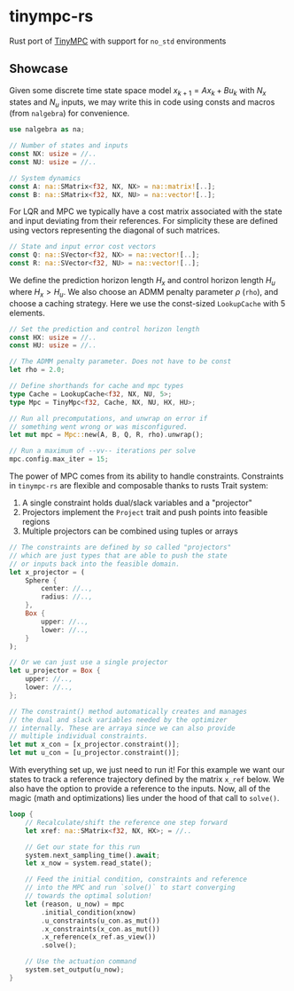 # tinympc-rs
Rust port of [TinyMPC](https://github.com/TinyMPC/TinyMPC) with support for `no_std` environments

## Showcase

Given some discrete time state space model $x_{k+1} = A x_k + B u_k$ with $N_x$ states and $N_u$ inputs, we may write this in code using consts and macros (from `nalgebra`) for convenience.

```rust
use nalgebra as na;

// Number of states and inputs
const NX: usize = //..
const NU: usize = //..

// System dynamics
const A: na::SMatrix<f32, NX, NX> = na::matrix![..];
const B: na::SMatrix<f32, NX, NU> = na::vector![..];
```

For LQR and MPC we typically have a cost matrix associated with the state and input deviating from their references. For simplicity these are defined using vectors representing the diagonal of such matrices. 


```rust
// State and input error cost vectors
const Q: na::SVector<f32, NX> = na::vector![..];
const R: na::SVector<f32, NU> = na::vector![..];
```

We define the prediction horizon length $H_x$ and control horizon length $H_u$ where $H_x > H_u$. We also choose an ADMM penalty parameter $\rho$ (`rho`), and choose a caching strategy. Here we use the const-sized `LookupCache` with 5 elements.

```rust
// Set the prediction and control horizon length
const HX: usize = //..
const HU: usize = //..

// The ADMM penalty parameter. Does not have to be const
let rho = 2.0;

// Define shorthands for cache and mpc types
type Cache = LookupCache<f32, NX, NU, 5>;
type Mpc = TinyMpc<f32, Cache, NX, NU, HX, HU>;

// Run all precomputations, and unwrap on error if
// something went wrong or was misconfigured.
let mut mpc = Mpc::new(A, B, Q, R, rho).unwrap();

// Run a maximum of --vv-- iterations per solve
mpc.config.max_iter = 15;
```

The power of MPC comes from its ability to handle constraints. Constraints in `tinympc-rs` are flexible and composable thanks to rusts Trait system:
1. A single constraint holds dual/slack variables and a "projector"
2. Projectors implement the `Project` trait and push points into feasible regions
3. Multiple projectors can be combined using tuples or arrays

```rust
// The constraints are defined by so called "projectors"
// which are just types that are able to push the state
// or inputs back into the feasible domain.
let x_projector = (
    Sphere {
        center: //..,
        radius: //..,
    }, 
    Box {
        upper: //..,
        lower: //..,
    }
);

// Or we can just use a single projector
let u_projector = Box {
    upper: //..,
    lower: //..,
};

// The constraint() method automatically creates and manages
// the dual and slack variables needed by the optimizer
// internally. These are arraya since we can also provide
// multiple individual constraints.
let mut x_con = [x_projector.constraint()];
let mut u_con = [u_projector.constraint()];
```

With everything set up, we just need to run it! For this example we want our states to track a reference trajectory defined by the matrix `x_ref` below. We also have the option to provide a reference to the inputs. Now, all of the magic (math and optimizations) lies under the hood of that call to `solve()`.

```rust
loop {
    // Recalculate/shift the reference one step forward
    let xref: na::SMatrix<f32, NX, HX>; = //..

    // Get our state for this run
    system.next_sampling_time().await;
    let x_now = system.read_state();

    // Feed the initial condition, constraints and reference
    // into the MPC and run `solve()` to start converging
    // towards the optimal solution!
    let (reason, u_now) = mpc
        .initial_condition(xnow)
        .u_constraints(u_con.as_mut())
        .x_constraints(x_con.as_mut())
        .x_reference(x_ref.as_view())
        .solve();

    // Use the actuation command
    system.set_output(u_now);
}
```
